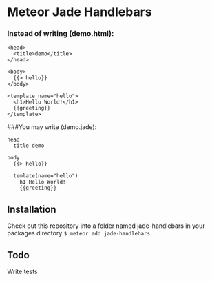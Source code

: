 # Meteor Jade Handlebars
### Instead of writing (demo.html):

```
<head>
  <title>demo</title>
</head>

<body>
  {{> hello}}
</body>

<template name="hello">
  <h1>Hello World!</h1>
  {{greeting}}
</template>
```

###You may write (demo.jade):
```
head
  title demo

body
  {{> hello}}

  temlate(name="hello")
    h1 Hello World!
    {{greeting}}
```

## Installation
Check out this repository into a folder named jade-handlebars in your packages directory
```$ meteor add jade-handlebars```
## Todo
  Write tests
